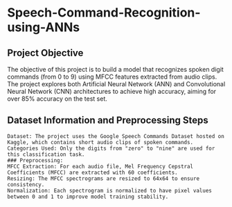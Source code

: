 # Speech-Command-Recognition-using-ANNs
## Project Objective

The objective of this project is to build a model that recognizes spoken digit commands (from 0 to 9) using MFCC features extracted from audio clips. The project explores both Artificial Neural Network (ANN) and Convolutional Neural Network (CNN) architectures to achieve high accuracy, aiming for over 85% accuracy on the test set.

## Dataset Information and Preprocessing Steps

    Dataset: The project uses the Google Speech Commands Dataset hosted on Kaggle, which contains short audio clips of spoken commands.
    Categories Used: Only the digits from "zero" to "nine" are used for this classification task.
    ### Preprocessing:
    MFCC Extraction: For each audio file, Mel Frequency Cepstral Coefficients (MFCC) are extracted with 60 coefficients.
    Resizing: The MFCC spectrograms are resized to 64x64 to ensure consistency.
    Normalization: Each spectrogram is normalized to have pixel values between 0 and 1 to improve model training stability.
